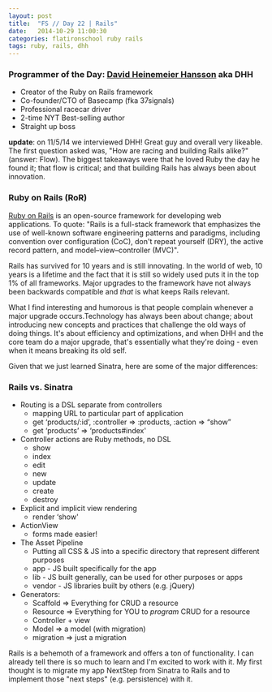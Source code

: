 ```yaml
---
layout: post
title:  "FS // Day 22 | Rails"
date:   2014-10-29 11:00:30
categories: flatironschool ruby rails
tags: ruby, rails, dhh
---
```


### Programmer of the Day: [David Heinemeier Hansson](http://en.wikipedia.org/wiki/David_Heinemeier_Hansson) aka DHH
 
* Creator of the Ruby on Rails framework
* Co-founder/CTO of Basecamp (fka 37signals)
* Professional racecar driver
* 2-time NYT Best-selling author
* Straight up boss

**update**: on 11/5/14 we interviewed DHH! Great guy and overall very likeable. The first question asked was, "How are racing and building Rails alike?" (answer: Flow). The biggest takeaways were that he loved Ruby the day he found it; that flow is critical; and that building Rails has always been about innovation.

### Ruby on Rails (RoR)

[Ruby on Rails](http://en.wikipedia.org/wiki/Ruby_on_Rails) is an open-source framework for developing web applications. To quote: "Rails is a full-stack framework that emphasizes the use of well-known software engineering patterns and paradigms, including convention over configuration (CoC), don't repeat yourself (DRY), the active record pattern, and model–view–controller (MVC)".

Rails has survived for 10 years and is still innovating. In the world of web, 10 years is a lifetime and the fact that it is still so widely used puts it in the top 1% of all frameworks. Major upgrades to the framework have not always been backwards compatible and *that* is what keeps Rails relevant.

What I find interesting and humorous is that people complain whenever a major upgrade occurs.Technology has always been about change; about introducing new concepts and practices that challenge the old ways of doing things. It's about efficiency and optimizations, and when DHH and the core team do a major upgrade, that's essentially what they're doing - even when it means breaking its old self. 

Given that we just learned Sinatra, here are some of the major differences:

### Rails vs. Sinatra

* Routing is a DSL separate from controllers
  * mapping URL to particular part of application
  * get ‘products/:id’, :controller => :products, :action => “show”
  * get ‘products’ => ‘products#index'
* Controller actions are Ruby methods, no DSL
  * show
  * index
  * edit
  * new
  * update
  * create
  * destroy
* Explicit and implicit view rendering
  * render ‘show'
* ActionView
  * forms made easier!
* The Asset Pipeline
  * Putting all CSS & JS into a specific directory that represent different purposes
  * app - JS built specifically for the app
  * lib - JS built generally, can be used for other purposes or apps
  * vendor - JS libraries built by others (e.g. jQuery)
* Generators:
   * Scaffold => Everything for CRUD a resource
   * Resource => Everything for YOU to *program* CRUD for a resource
   * Controller + view
   * Model => a model (with migration)
   * migration => just a migration

Rails is a behemoth of a framework and offers a ton of functionality. I can already tell there is so much to learn and I'm excited to work with it. My first thought is to migrate my app NextStep from Sinatra to Rails and to implement those "next steps" (e.g. persistence) with it.


